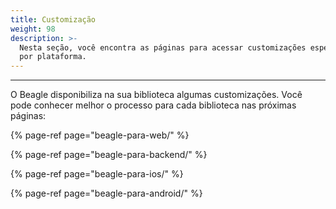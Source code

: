 ```yaml
---
title: Customização
weight: 98
description: >-
  Nesta seção, você encontra as páginas para acessar customizações específicas
  por plataforma.
---
```


---

O Beagle disponibiliza na sua biblioteca algumas customizações. Você pode conhecer melhor o processo para cada biblioteca nas próximas páginas:

{% page-ref page="beagle-para-web/" %}

{% page-ref page="beagle-para-backend/" %}

{% page-ref page="beagle-para-ios/" %}

{% page-ref page="beagle-para-android/" %}
